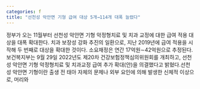```yaml
---
categories: f
title: "선천성 악안면 기형 급여 대상 5개→114개 대폭 늘렸다"
---
```

정부가 오는 11월부터 선천성 악안면 기형 악정형치료 및 치과 교정에 대한 급여 적용 대상을 대폭 확대한다. 치과 보장성 강화 추진의 일환으로, 지난 2019년에 급여 적용을 시작해 두 번째로 대상을 확대한 것이다. 소요재정은 연간 17억원&sim;42억원으로 추정된다. 보건복지부는 9월 29일 2022년도 제20차 건강보험정책심의위원회를 개최하고, 선천성 악안면 기형 악정형치료 및 치과교정 급여 추가 확대(안)을 의결했다고 밝혔다.선천성 악안면 기형이란 출생 전 태아 자체의 문제나 외부 요인에 의해 발생한 신체적 이상으로, 머리와